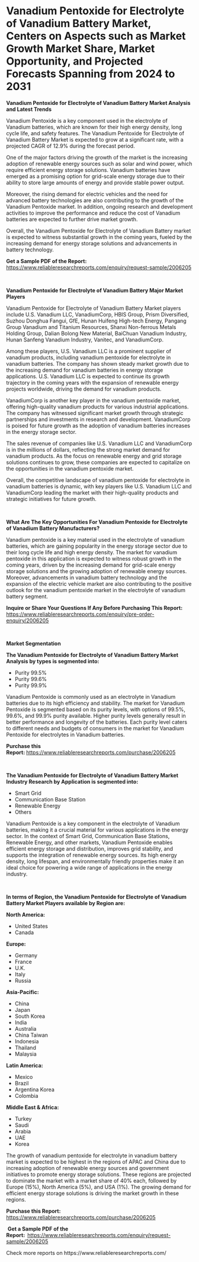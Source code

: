 <p><h1>Vanadium Pentoxide for Electrolyte of Vanadium Battery Market, Centers on Aspects such as Market Growth Market Share, Market Opportunity, and Projected Forecasts Spanning from 2024 to 2031</h1></p><p><strong>Vanadium Pentoxide for Electrolyte of Vanadium Battery Market Analysis and Latest Trends</strong></p>
<p><p>Vanadium Pentoxide is a key component used in the electrolyte of Vanadium batteries, which are known for their high energy density, long cycle life, and safety features. The Vanadium Pentoxide for Electrolyte of Vanadium Battery Market is expected to grow at a significant rate, with a projected CAGR of 12.9% during the forecast period.</p><p>One of the major factors driving the growth of the market is the increasing adoption of renewable energy sources such as solar and wind power, which require efficient energy storage solutions. Vanadium batteries have emerged as a promising option for grid-scale energy storage due to their ability to store large amounts of energy and provide stable power output.</p><p>Moreover, the rising demand for electric vehicles and the need for advanced battery technologies are also contributing to the growth of the Vanadium Pentoxide market. In addition, ongoing research and development activities to improve the performance and reduce the cost of Vanadium batteries are expected to further drive market growth.</p><p>Overall, the Vanadium Pentoxide for Electrolyte of Vanadium Battery market is expected to witness substantial growth in the coming years, fueled by the increasing demand for energy storage solutions and advancements in battery technology.</p></p>
<p><strong>Get a Sample PDF of the Report:&nbsp;</strong> <a href="https://www.reliableresearchreports.com/enquiry/request-sample/2006205">https://www.reliableresearchreports.com/enquiry/request-sample/2006205</a></p>
<p>&nbsp;</p>
<p><strong>Vanadium Pentoxide for Electrolyte of Vanadium Battery Major Market Players</strong></p>
<p><p>Vanadium Pentoxide for Electrolyte of Vanadium Battery Market players include U.S. Vanadium LLC, VanadiumCorp, HBIS Group, Prism Diversified, Suzhou Donghua Fangui, GfE, Hunan Huifeng High-tech Energy, Pangang Group Vanadium and Titanium Resources, Shanxi Non-ferrous Metals Holding Group, Dalian Bolong New Material, BaiChuan Vanadium Industry, Hunan Sanfeng Vanadium Industry, Vanitec, and VanadiumCorp.</p><p>Among these players, U.S. Vanadium LLC is a prominent supplier of vanadium products, including vanadium pentoxide for electrolyte in vanadium batteries. The company has shown steady market growth due to the increasing demand for vanadium batteries in energy storage applications. U.S. Vanadium LLC is expected to continue its growth trajectory in the coming years with the expansion of renewable energy projects worldwide, driving the demand for vanadium products.</p><p>VanadiumCorp is another key player in the vanadium pentoxide market, offering high-quality vanadium products for various industrial applications. The company has witnessed significant market growth through strategic partnerships and investments in research and development. VanadiumCorp is poised for future growth as the adoption of vanadium batteries increases in the energy storage sector.</p><p>The sales revenue of companies like U.S. Vanadium LLC and VanadiumCorp is in the millions of dollars, reflecting the strong market demand for vanadium products. As the focus on renewable energy and grid storage solutions continues to grow, these companies are expected to capitalize on the opportunities in the vanadium pentoxide market.</p><p>Overall, the competitive landscape of vanadium pentoxide for electrolyte in vanadium batteries is dynamic, with key players like U.S. Vanadium LLC and VanadiumCorp leading the market with their high-quality products and strategic initiatives for future growth.</p></p>
<p>&nbsp;</p>
<p><strong>What Are The Key Opportunities For Vanadium Pentoxide for Electrolyte of Vanadium Battery Manufacturers?</strong></p>
<p><p>Vanadium pentoxide is a key material used in the electrolyte of vanadium batteries, which are gaining popularity in the energy storage sector due to their long cycle life and high energy density. The market for vanadium pentoxide in this application is expected to witness robust growth in the coming years, driven by the increasing demand for grid-scale energy storage solutions and the growing adoption of renewable energy sources. Moreover, advancements in vanadium battery technology and the expansion of the electric vehicle market are also contributing to the positive outlook for the vanadium pentoxide market in the electrolyte of vanadium battery segment.</p></p>
<p><strong>Inquire or Share Your Questions If Any Before Purchasing This Report:</strong> <a href="https://www.reliableresearchreports.com/enquiry/pre-order-enquiry/2006205">https://www.reliableresearchreports.com/enquiry/pre-order-enquiry/2006205</a></p>
<p>&nbsp;</p>
<p><strong>Market Segmentation</strong></p>
<p><strong>The Vanadium Pentoxide for Electrolyte of Vanadium Battery Market Analysis by types is segmented into:</strong></p>
<p><ul><li>Purity 99.5%</li><li>Purity 99.6%</li><li>Purity 99.9%</li></ul></p>
<p><p>Vanadium Pentoxide is commonly used as an electrolyte in Vanadium batteries due to its high efficiency and stability. The market for Vanadium Pentoxide is segmented based on its purity levels, with options of 99.5%, 99.6%, and 99.9% purity available. Higher purity levels generally result in better performance and longevity of the batteries. Each purity level caters to different needs and budgets of consumers in the market for Vanadium Pentoxide for electrolytes in Vanadium batteries.</p></p>
<p><strong>Purchase this Report:&nbsp;</strong><a href="https://www.reliableresearchreports.com/purchase/2006205">https://www.reliableresearchreports.com/purchase/2006205</a></p>
<p>&nbsp;</p>
<p><strong>The Vanadium Pentoxide for Electrolyte of Vanadium Battery Market Industry Research by Application is segmented into:</strong></p>
<p><ul><li>Smart Grid</li><li>Communication Base Station</li><li>Renewable Energy</li><li>Others</li></ul></p>
<p><p>Vanadium Pentoxide is a key component in the electrolyte of Vanadium batteries, making it a crucial material for various applications in the energy sector. In the context of Smart Grid, Communication Base Stations, Renewable Energy, and other markets, Vanadium Pentoxide enables efficient energy storage and distribution, improves grid stability, and supports the integration of renewable energy sources. Its high energy density, long lifespan, and environmentally friendly properties make it an ideal choice for powering a wide range of applications in the energy industry.</p></p>
<p>&nbsp;</p>
<p><strong>In terms of Region, the Vanadium Pentoxide for Electrolyte of Vanadium Battery Market Players available by Region are:</strong></p>
<p>
    <p> <strong> North America: </strong>
        <ul>
            <li>United States</li>
            <li>Canada</li>
        </ul>
        </p> 
    <p> <strong> Europe: </strong>
        <ul>
            <li>Germany</li>
            <li>France</li>
            <li>U.K.</li>
            <li>Italy</li>
            <li>Russia</li>
        </ul>
        </p> 
    <p> <strong> Asia-Pacific: </strong>
        <ul>
            <li>China</li>
            <li>Japan</li>
            <li>South Korea</li>
            <li>India</li>
            <li>Australia</li>
            <li>China Taiwan</li>
            <li>Indonesia</li>
            <li>Thailand</li>
            <li>Malaysia</li>
        </ul>
        </p> 
    <p> <strong> Latin America: </strong>
        <ul>
            <li>Mexico</li>
            <li>Brazil</li>
            <li>Argentina Korea</li>
            <li>Colombia</li>
        </ul>
        </p> 
    <p> <strong> Middle East & Africa: </strong>
        <ul>
            <li>Turkey</li>
            <li>Saudi</li>
            <li>Arabia</li>
            <li>UAE</li>
            <li>Korea</li>
        </ul>
    </p>
    </p>
<p><p>The growth of vanadium pentoxide for electrolyte in vanadium battery market is expected to be highest in the regions of APAC and China due to increasing adoption of renewable energy sources and government initiatives to promote energy storage solutions. These regions are projected to dominate the market with a market share of 40% each, followed by Europe (15%), North America (5%), and USA (1%). The growing demand for efficient energy storage solutions is driving the market growth in these regions.</p></p>
<p><strong>Purchase this Report: </strong><a href="https://www.reliableresearchreports.com/purchase/2006205">https://www.reliableresearchreports.com/purchase/2006205</a></p>
<p>&nbsp;<strong>Get a Sample PDF of the Report:&nbsp;&nbsp;</strong><a href="https://www.reliableresearchreports.com/enquiry/request-sample/2006205">https://www.reliableresearchreports.com/enquiry/request-sample/2006205</a></p>
<p><strong></strong></p>
<p>Check more reports on https://www.reliableresearchreports.com/</p>